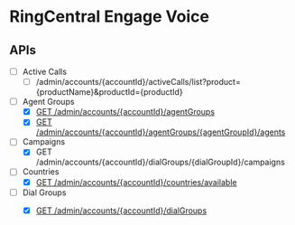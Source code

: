 # RingCentral Engage Voice

## APIs

- [ ] Active Calls
  - [ ] /admin/accounts/{accountId}/activeCalls/list?product={productName}&productId={productId} 

- [ ] Agent Groups
  - [x] [GET /admin/accounts/{accountId}/agentGroups](v1/docs/AgentsApi.md#getagentgroups)
  - [x] [GET /admin/accounts/{accountId}/agentGroups/{agentGroupId}/agents](https://github.com/grokify/go-ringcentral/blob/master/engagevoice/v1/docs/AgentsApi.md#getagents)

- [ ] Campaigns
  - [x] GET /admin/accounts/{accountId}/dialGroups/{dialGroupId}/campaigns

- [ ] Countries
  - [x] [GET /admin/accounts/{accountId}/countries/available](https://github.com/grokify/go-ringcentral/blob/master/engagevoice/v1/docs/CountriesApi.md#getavailablecountries)

- [ ] Dial Groups
  - [x] [GET /admin/accounts/{accountId}/dialGroups](https://github.com/grokify/go-ringcentral/blob/master/engagevoice/v1/docs/DialGroupsApi.md#getdialgroups)

  
  
